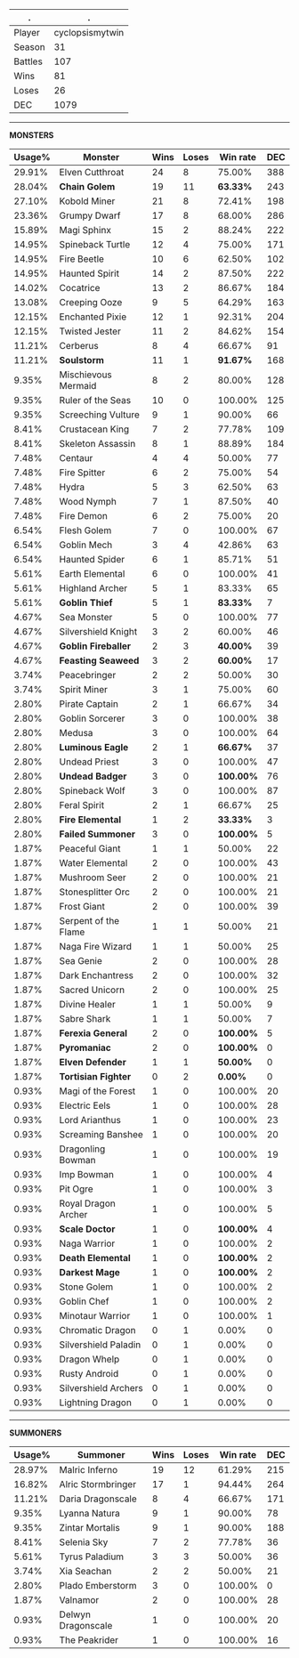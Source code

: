 .|.
|-|-
Player|cyclopsismytwin
Season|31
Battles|107
Wins|81
Loses|26
DEC|1079

---
**MONSTERS**

Usage%|Monster|Wins|Loses|Win rate|DEC|
-|-|-|-|-|-|
29.91%|Elven Cutthroat|24|8|75.00%|388|
28.04%|**Chain Golem**|19|11|**63.33%**|243|
27.10%|Kobold Miner|21|8|72.41%|198|
23.36%|Grumpy Dwarf|17|8|68.00%|286|
15.89%|Magi Sphinx|15|2|88.24%|222|
14.95%|Spineback Turtle|12|4|75.00%|171|
14.95%|Fire Beetle|10|6|62.50%|102|
14.95%|Haunted Spirit|14|2|87.50%|222|
14.02%|Cocatrice|13|2|86.67%|184|
13.08%|Creeping Ooze|9|5|64.29%|163|
12.15%|Enchanted Pixie|12|1|92.31%|204|
12.15%|Twisted Jester|11|2|84.62%|154|
11.21%|Cerberus|8|4|66.67%|91|
11.21%|**Soulstorm**|11|1|**91.67%**|168|
9.35%|Mischievous Mermaid|8|2|80.00%|128|
9.35%|Ruler of the Seas|10|0|100.00%|125|
9.35%|Screeching Vulture|9|1|90.00%|66|
8.41%|Crustacean King|7|2|77.78%|109|
8.41%|Skeleton Assassin|8|1|88.89%|184|
7.48%|Centaur|4|4|50.00%|77|
7.48%|Fire Spitter|6|2|75.00%|54|
7.48%|Hydra|5|3|62.50%|63|
7.48%|Wood Nymph|7|1|87.50%|40|
7.48%|Fire Demon|6|2|75.00%|20|
6.54%|Flesh Golem|7|0|100.00%|67|
6.54%|Goblin Mech|3|4|42.86%|63|
6.54%|Haunted Spider|6|1|85.71%|51|
5.61%|Earth Elemental|6|0|100.00%|41|
5.61%|Highland Archer|5|1|83.33%|65|
5.61%|**Goblin Thief**|5|1|**83.33%**|7|
4.67%|Sea Monster|5|0|100.00%|77|
4.67%|Silvershield Knight|3|2|60.00%|46|
4.67%|**Goblin Fireballer**|2|3|**40.00%**|39|
4.67%|**Feasting Seaweed**|3|2|**60.00%**|17|
3.74%|Peacebringer|2|2|50.00%|30|
3.74%|Spirit Miner|3|1|75.00%|60|
2.80%|Pirate Captain|2|1|66.67%|34|
2.80%|Goblin Sorcerer|3|0|100.00%|38|
2.80%|Medusa|3|0|100.00%|64|
2.80%|**Luminous Eagle**|2|1|**66.67%**|37|
2.80%|Undead Priest|3|0|100.00%|47|
2.80%|**Undead Badger**|3|0|**100.00%**|76|
2.80%|Spineback Wolf|3|0|100.00%|87|
2.80%|Feral Spirit|2|1|66.67%|25|
2.80%|**Fire Elemental**|1|2|**33.33%**|3|
2.80%|**Failed Summoner**|3|0|**100.00%**|5|
1.87%|Peaceful Giant|1|1|50.00%|22|
1.87%|Water Elemental|2|0|100.00%|43|
1.87%|Mushroom Seer|2|0|100.00%|21|
1.87%|Stonesplitter Orc|2|0|100.00%|21|
1.87%|Frost Giant|2|0|100.00%|39|
1.87%|Serpent of the Flame|1|1|50.00%|21|
1.87%|Naga Fire Wizard|1|1|50.00%|25|
1.87%|Sea Genie|2|0|100.00%|28|
1.87%|Dark Enchantress|2|0|100.00%|32|
1.87%|Sacred Unicorn|2|0|100.00%|25|
1.87%|Divine Healer|1|1|50.00%|9|
1.87%|Sabre Shark|1|1|50.00%|7|
1.87%|**Ferexia General**|2|0|**100.00%**|5|
1.87%|**Pyromaniac**|2|0|**100.00%**|0|
1.87%|**Elven Defender**|1|1|**50.00%**|0|
1.87%|**Tortisian Fighter**|0|2|**0.00%**|0|
0.93%|Magi of the Forest|1|0|100.00%|20|
0.93%|Electric Eels|1|0|100.00%|28|
0.93%|Lord Arianthus|1|0|100.00%|23|
0.93%|Screaming Banshee|1|0|100.00%|20|
0.93%|Dragonling Bowman|1|0|100.00%|19|
0.93%|Imp Bowman|1|0|100.00%|4|
0.93%|Pit Ogre|1|0|100.00%|3|
0.93%|Royal Dragon Archer|1|0|100.00%|5|
0.93%|**Scale Doctor**|1|0|**100.00%**|4|
0.93%|Naga Warrior|1|0|100.00%|2|
0.93%|**Death Elemental**|1|0|**100.00%**|2|
0.93%|**Darkest Mage**|1|0|**100.00%**|2|
0.93%|Stone Golem|1|0|100.00%|2|
0.93%|Goblin Chef|1|0|100.00%|2|
0.93%|Minotaur Warrior|1|0|100.00%|1|
0.93%|Chromatic Dragon|0|1|0.00%|0|
0.93%|Silvershield Paladin|0|1|0.00%|0|
0.93%|Dragon Whelp|0|1|0.00%|0|
0.93%|Rusty Android|0|1|0.00%|0|
0.93%|Silvershield Archers|0|1|0.00%|0|
0.93%|Lightning Dragon|0|1|0.00%|0|

---
**SUMMONERS**

Usage%|Summoner|Wins|Loses|Win rate|DEC|
-|-|-|-|-|-|
28.97%|Malric Inferno|19|12|61.29%|215|
16.82%|Alric Stormbringer|17|1|94.44%|264|
11.21%|Daria Dragonscale|8|4|66.67%|171|
9.35%|Lyanna Natura|9|1|90.00%|78|
9.35%|Zintar Mortalis|9|1|90.00%|188|
8.41%|Selenia Sky|7|2|77.78%|36|
5.61%|Tyrus Paladium|3|3|50.00%|36|
3.74%|Xia Seachan|2|2|50.00%|21|
2.80%|Plado Emberstorm|3|0|100.00%|0|
1.87%|Valnamor|2|0|100.00%|28|
0.93%|Delwyn Dragonscale|1|0|100.00%|20|
0.93%|The Peakrider|1|0|100.00%|16|
